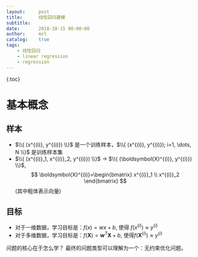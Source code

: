 ```yaml
---
layout:     post
title:      线性回归建模
subtitle:   
date:       2018-10-15 00:00:00
author:     mzl
catalog:    true
tags:
    - 线性回归
    - linear regression
    - regression
---
```


{:toc}

# 基本概念
## 样本

* $\\{ (x^{(i)}, y^{(i)}) \\}$ 是一个训练样本，$\\{ (x^{(i)}, y^{(i)}); i=1, \dots, N \\}$ 是训练样本集
* $\\{ (x^{(i)}_1, x^{(i)}_2, y^{(i)}) \\}$ $\rightarrow$ $\\{ (\boldsymbol{X}^{(i)}, y^{(i)}) \\}$, 
$$
\boldsymbol{X}^{(i)}=\begin{bmatrix}
    x^{(i)}_1 \\
    x^{(i)}_2
\end{bmatrix}
$$
(其中粗体表示向量)

## 目标
* 对于一维数据，学习目标是：$f(x) = wx + b$, 使得 $f(x^{(i)}) \approx y^{(i)}$
* 对于多维数据，学习目标是：$f(\boldsymbol{X}) = \boldsymbol{w}^T \boldsymbol{X} + b$, 使得$f(\boldsymbol{X}^{(i)}) \approx y^{(i)}$

问题的核心在于怎么学？
最终的问题类型可以理解为一个：无约束优化问题。

